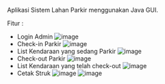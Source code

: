 Aplikasi Sistem Lahan Parkir menggunakan Java GUI.  

Fitur : 
- Login Admin
  ![image](https://github.com/msfadlii/Sistem-Lahan-Parkir-GUI/assets/114128985/5415c731-2d1a-4916-a1aa-30451b9ce511)
- Check-in Parkir
  ![image](https://github.com/msfadlii/Sistem-Lahan-Parkir-GUI/assets/114128985/dcb548a6-db20-49d1-b190-0e65626ebbb9)
- List Kendaraan yang sedang Parkir
  ![image](https://github.com/msfadlii/Sistem-Lahan-Parkir-GUI/assets/114128985/5dc027b4-85b2-471c-97bd-9c6765c8c473)
- Check-out Parkir
  ![image](https://github.com/msfadlii/Sistem-Lahan-Parkir-GUI/assets/114128985/28708852-c241-4239-9d81-7ef365380f27)
- List Kendaraan yang telah check-out
  ![image](https://github.com/msfadlii/Sistem-Lahan-Parkir-GUI/assets/114128985/64ae5af5-8731-4e71-8b74-5b503f6dd518)
- Cetak Struk
  ![image](https://github.com/msfadlii/Sistem-Lahan-Parkir-GUI/assets/114128985/552be2a1-9449-4b23-9504-4c98b66d85a0)
  ![image](https://github.com/msfadlii/Sistem-Lahan-Parkir-GUI/assets/114128985/b0d6f391-7a3e-4415-8ca3-a09c8748701b)





